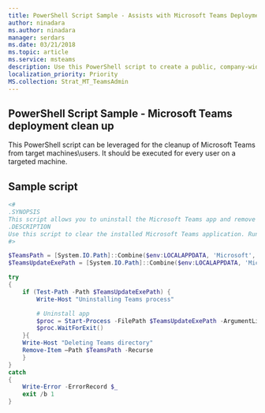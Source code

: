 ```yaml
---
title: PowerShell Script Sample - Assists with Microsoft Teams Deployment Clean Up
author: ninadara
ms.author: ninadara
manager: serdars
ms.date: 03/21/2018
ms.topic: article
ms.service: msteams
description: Use this PowerShell script to create a public, company-wide team in Teams.
localization_priority: Priority
MS.collection: Strat_MT_TeamsAdmin
---
```


PowerShell Script Sample - Microsoft Teams deployment clean up
-------------------------------------------------------------------------

This PowerShell script can be leveraged for the cleanup of Microsoft Teams from target machines\users. It should be executed for every user on a targeted machine. 


## Sample script

````powershell
<#
.SYNOPSIS
This script allows you to uninstall the Microsoft Teams app and remove Teams directory for a user.
.DESCRIPTION
Use this script to clear the installed Microsoft Teams application. Run this PowerShell script for each user profile for which the Teams App was installed on a machine. After the PowerShell has executed on all user profiles, Teams can be redeployed.
#>

$TeamsPath = [System.IO.Path]::Combine($env:LOCALAPPDATA, 'Microsoft', 'Teams')
$TeamsUpdateExePath = [System.IO.Path]::Combine($env:LOCALAPPDATA, 'Microsoft', 'Teams', 'Update.exe')

try
{
    if (Test-Path -Path $TeamsUpdateExePath) {
        Write-Host "Uninstalling Teams process"

        # Uninstall app
        $proc = Start-Process -FilePath $TeamsUpdateExePath -ArgumentList "-uninstall -s" -PassThru
        $proc.WaitForExit()
    }{
    Write-Host "Deleting Teams directory"
    Remove-Item –Path $TeamsPath -Recurse
    }
}
catch
{
    Write-Error -ErrorRecord $_
    exit /b 1
}
````


